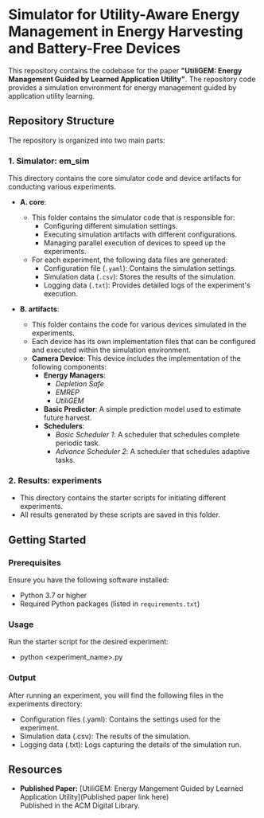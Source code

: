 # Simulator for Utility-Aware Energy Management in Energy Harvesting and Battery-Free Devices

This repository contains the codebase for the paper **"UtiliGEM: Energy Management Guided by Learned Application Utility"**. The repository code provides a simulation environment for energy management guided by application utility learning.

## Repository Structure

The repository is organized into two main parts:

### 1. **Simulator: em_sim** 

This directory contains the core simulator code and device artifacts for conducting various experiments.

- **A. core**: 
  - This folder contains the simulator code that is responsible for:
    - Configuring different simulation settings.
    - Executing simulation artifacts with different configurations.
    - Managing parallel execution of devices to speed up the experiments.
  - For each experiment, the following data files are generated:
    - Configuration file (`.yaml`): Contains the simulation settings.
    - Simulation data (`.csv`): Stores the results of the simulation.
    - Logging data (`.txt`): Provides detailed logs of the experiment's execution.
  
- **B. artifacts**:
  - This folder contains the code for various devices simulated in the experiments.
  - Each device has its own implementation files that can be configured and executed within the simulation environment.
  - **Camera Device**: This device includes the implementation of the following components:
    - **Energy Managers**: 
      - *Depletion Safe*
      - *EMREP* 
      - *UtiliGEM*
    - **Basic Predictor**: A simple prediction model used to estimate future harvest.
    - **Schedulers**:
      - *Basic Scheduler 1*: A scheduler that schedules complete periodic task.
      - *Advance Scheduler 2*: A scheduler that schedules adaptive tasks.

### 2. **Results: experiments**

- This directory contains the starter scripts for initiating different experiments.
- All results generated by these scripts are saved in this folder.
  
## Getting Started

### Prerequisites

Ensure you have the following software installed:

- Python 3.7 or higher
- Required Python packages (listed in `requirements.txt`)

### Usage
Run the starter script for the desired experiment:
- python <experiment_name>.py


### Output
After running an experiment, you will find the following files in the experiments directory:

- Configuration files (.yaml): Contains the settings used for the experiment.
- Simulation data (.csv): The results of the simulation.
- Logging data (.txt): Logs capturing the details of the simulation run.


## Resources

- **Published Paper:** [UtiliGEM: Energy Mangement Guided by Learned Application Utility](Published paper link here)  
  Published in the ACM Digital Library.
